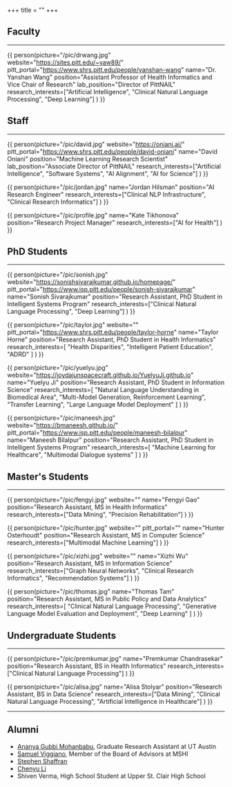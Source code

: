 +++
title = ""
+++

## Faculty

---

{{ person(picture="/pic/drwang.jpg"
          website="https://sites.pitt.edu/~yaw89/"
          pitt_portal="https://www.shrs.pitt.edu/people/yanshan-wang"
          name="Dr. Yanshan Wang"
          position="Assistant Professor of Health Informatics and Vice Chair of Research"
          lab_position="Director of PittNAIL"
          research_interests=["Artificial Intelligence", "Clinical Natural Language Processing", "Deep Learning"]
    ) }}

## Staff

---

{{ person(picture="/pic/david.jpg"
          website="https://oniani.ai/"
          pitt_portal="https://www.shrs.pitt.edu/people/david-oniani"
          name="David Oniani"
          position="Machine Learning Research Scientist"
          lab_position="Associate Director of PittNAIL"
          research_interests=["Artificial Intelligence", "Software Systems", "AI Alignment", "AI for Science"]
    ) }}

{{ person(picture="/pic/jordan.jpg"
          name="Jordan Hilsman"
          position="AI Research Engineer"
          research_interests=["Clinical NLP Infrastructure", "Clinical Research Informatics"]
    ) }}

{{ person(picture="/pic/profile.jpg"
          name="Kate Tikhonova"
          position="Research Project Manager"
          research_interests=["AI for Health"]
    ) }}

## PhD Students

---

{{ person(picture="/pic/sonish.jpg"
          website="https://sonishsivarajkumar.github.io/homepage/"
          pitt_portal="https://www.isp.pitt.edu/people/sonish-sivarajkumar"
          name="Sonish Sivarajkumar"
          position="Research Assistant, PhD Student in Intelligent Systems Program"
          research_interests=["Clinical Natural Language Processing", "Deep Learning"]
    ) }}

{{ person(picture="/pic/taylor.jpg"
          website=""
          pitt_portal="https://www.shrs.pitt.edu/people/taylor-horne"
          name="Taylor Horne"
          position="Research Assistant, PhD Student in Health Informatics"
          research_interests=[
            "Health Disparities",
            "Intelligent Patient Education",
            "ADRD"
          ]
    ) }}

{{ person(picture="/pic/yuelyu.jpg"
          website="https://joydajunspacecraft.github.io/YuelyuJi.github.io"
          name="Yuelyu Ji"
          position="Research Assistant, PhD Student in Information Science"
          research_interests=[
            "Natural Language Understanding in Biomedical Area",
            "Multi-Model Generation, Reinforcement Learning",
            "Transfer Learning",
            "Large Language Model Deployment"
          ]
    ) }}

{{ person(picture="/pic/maneesh.jpg"
          website="https://bmaneesh.github.io/"
          pitt_portal="https://www.isp.pitt.edu/people/maneesh-bilalpur"
          name="Maneesh Bilalpur"
          position="Research Assistant, PhD Student in Intelligent Systems Program"
          research_interests=[
            "Machine Learning for Healthcare",
            "Multimodal Dialogue systems"
          ]
    ) }}

## Master's Students

---

{{ person(picture="/pic/fengyi.jpg"
          website=""
          name="Fengyi Gao"
          position="Research Assistant, MS in Health Informatics"
          research_interests=["Data Mining", "Precision Rehabilitation"]
    ) }}

{{ person(picture="/pic/hunter.jpg"
          website=""
          pitt_portal=""
          name="Hunter Osterhoudt"
          position="Research Assistant, MS in Computer Science"
          research_interests=["Multimodal Machine Learning"]
    ) }}

{{ person(picture="/pic/xizhi.jpg"
          website=""
          name="Xizhi Wu"
          position="Research Assistant, MS in Information Science"
          research_interests=["Graph Neural Networks", "Clinical Research Informatics", "Recommendation Systems"]
    ) }}

{{ person(picture="/pic/thomas.jpg"
          name="Thomas Tam"
          position="Research Assistant, MS in Public Policy and Data Analytics"
          research_interests=[
            "Clinical Natural Language Processing",
            "Generative Language Model Evaluation and Deployment",
            "Deep Learning"
          ]
    ) }}

## Undergraduate Students

---

{{ person(picture="/pic/premkumar.jpg"
          name="Premkumar Chandrasekar"
          position="Research Assistant, BS in Health Informatics"
          research_interests=["Clinical Natural Language Processing"]
    ) }}

{{ person(picture="/pic/alisa.jpg"
          name="Alisa Stolyar"
          position="Research Assistant, BS in Data Science"
          research_interests=["Data Mining", "Clinical Natural Language Processing", "Artificial Intelligence in Healthcare"]
    ) }}

---

## Alumni

- [Ananya Gubbi Mohanbabu](https://www.linkedin.com/in/ananyagm/), Graduate Research Assistant at UT Austin
- [Samuel Viggiano](https://www.linkedin.com/in/samuel-viggiano-mshi-42090b98/), Member of the Board of Advisors at MSHI
- [Stephen Shaffran](https://www.linkedin.com/in/stephen-shaffran-bb0839225/)
- [Chenyu Li](https://www.linkedin.com/in/chenyu-li-80375196/)
- Shiven Verma, High School Student at Upper St. Clair High School
